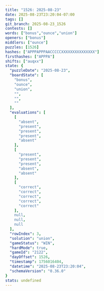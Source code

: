 ```yaml
---
title: "1526: 2025-08-23"
date: 2025-08-23T23:20:04-07:00
tags: []
git_branch: 2025-08-23_1526
contests: []
words: ["bonus","ounce","union"]
openers: ["bonus"]
middlers: ["ounce"]
puzzles: [1526]
hashes: ["APPPAPPPAACCCCCXXXXXXXXXXXXXXX"]
firsthashes: ["APPPA"]
shifts: ["auqxx"]
state: {
  "puzzleDate": "2025-08-23",
  "boardState": [
    "bonus",
    "ounce",
    "union",
    "",
    "",
    ""
  ],
  "evaluations": [
    [
      "absent",
      "present",
      "present",
      "present",
      "absent"
    ],
    [
      "present",
      "present",
      "present",
      "absent",
      "absent"
    ],
    [
      "correct",
      "correct",
      "correct",
      "correct",
      "correct"
    ],
    null,
    null,
    null
  ],
  "rowIndex": 3,
  "solution": "union",
  "gameStatus": "WIN",
  "hardMode": true,
  "gameId": "2122",
  "dayOffset": 1526,
  "timestamp": 1756016404,
  "datetime": "2025-08-23T23:20:04",
  "schemaVersion": "0.36.0"
}
stats: undefined
---
```

<!-- more -->
